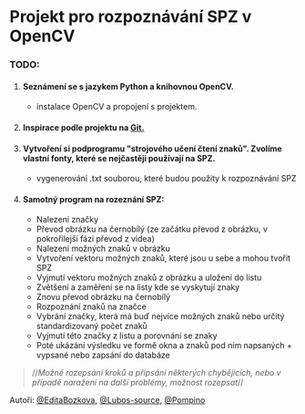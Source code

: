 Projekt pro rozpoznávání SPZ v OpenCV
=====================================

### TODO:
1. #### Seznámení se s jazykem Python a knihovnou OpenCV.
   - instalace OpenCV a propojení s projektem.

2. #### Inspirace podle projektu na [Git.](https://github.com/MicrocontrollersAndMore/OpenCV_3_License_Plate_Recognition_Python.git)

3. #### Vytvoření si podprogramu "strojového učení čtení znaků". Zvolíme vlastní fonty, které se nejčastěji používají na SPZ.
   - vygenerování .txt souborou, které budou použity k rozpoznávání SPZ

4. #### Samotný program na rozeznání SPZ:
   - Nalezení značky
   - Převod obrázku na černobílý (ze začátku převod z obrázku, v pokrořilejší fázi převod z videa)
   - Nalezení možných znaků v obrázku
   - Vytvoření vektoru možných znaků, které jsou u sebe a mohou tvořit SPZ
   - Vyjmutí vektoru možných znaků z obrázku a uložení do listu
   - Zvětšení a zaměření se na listy kde se vyskytují znaky
   - Znovu převod obrázku na černobílý
   - Rozpoznání znaků na značce
   - Vybrání značky, která má buď nejvíce možných znaků nebo určitý standardizovaný počet znaků
   - Vyjmutí této značky z listu a porovnání se znaky
   - Poté ukázání výsledku ve formě okna a znaků pod ním napsaných + vypsané nebo zapsání do databáze

> //*Možné rozepsání kroků a připsání některých chybějících, nebo v případě naražení na další problémy, možnost rozepsat*//


Autoři: [@EditaBozkova](https://github.com/EditaBozkova), [@Lubos-source](https://github.com/Lubos-source), [@Pompino](https://github.com/Pompino)
